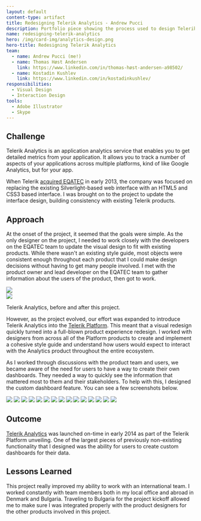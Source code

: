 ```yaml
---
layout: default
content-type: artifact
title: Redesigning Telerik Analytics - Andrew Pucci
description: Portfolio piece showing the process used to design Telerik Analytics.
name: redesigning-telerik-analytics
hero: /img/card-img/analytics-design.png
hero-title: Redesigning Telerik Analytics
team:
  - name: Andrew Pucci (me!)
  - name: Thomas Høst Andersen
    link: https://www.linkedin.com/in/thomas-høst-andersen-a98502/
  - name: Kostadin Kushlev
    link: https://www.linkedin.com/in/kostadinkushlev/
responsibilities:
  - Visual Design
  - Interaction Design
tools:
  - Adobe Illustrator
  - Skype
---
```


## Challenge
Telerik Analytics is an application analytics service that enables you to get detailed metrics from your application. It allows you to track a number of aspects of your applications across multiple platforms, kind of like Google Analytics, but for your app.

When Telerik [acquired EQATEC](http://thenextweb.com/insider/2013/03/07/telerik-acquires-danish-cross-platform-app-analytics-software-maker-eqatec/) in early 2013, the company was focused on replacing the existing Silverlight-based web interface with an HTML5 and CSS3 based interface. I was brought on to the project to update the interface design, building consistency with existing Telerik products.

## Approach
At the onset of the project, it seemed that the goals were simple. As the only designer on the project, I needed to work closely with the developers on the EQATEC team to update the visual design to fit with existing products. While there wasn't an existing style guide, most objects were consistent enough throughout each product that I could make design decisions without having to get many people involved. I met with the product owner and lead developer on the EQATEC team to gather information about the users of the product, then got to work.

<div class="row">
  <div class="col l6">
    <img class="materialboxed responsive-img" data-caption="http://bristowe.com/blog/2013/10/10/eqatec-monitoring-of-windows-store-apps" src="/img/eqatec-old.png">
  </div>
  <div class="col l6">
    <img class="materialboxed responsive-img" src="/img/LiveMode.png">
  </div>
</div>
<p class="center-align">Telerik Analytics, before and after this project.</p>

However, as the project evolved, our effort was expanded to introduce Telerik Analytics into the [Telerik Platform](http://www.telerik.com/platform). This meant that a visual redesign quickly turned into a full-blown product experience redesign. I worked with designers from across all of the Platform products to create and implement a cohesive style guide and understand how users would expect to interact with the Analytics product throughout the entire ecosystem.

As I worked through discussions with the product team and users, we became aware of the need for users to have a way to create their own dashboards. They needed a way to quickly see the information that mattered most to them and their stakeholders. To help with this, I designed the custom dashboard feature. You can see a few screenshots below.

<div class="carousel carousel-slider">
    <a class="carousel-item" href="#one!"><img src="/img/CustomDashboards-01-CreateFirstDashboard.png"></a>
    <a class="carousel-item" href="#two!"><img src="/img/CustomDashboards-02-CreateDashboardModal.png"></a>
    <a class="carousel-item" href="#three!"><img src="/img/CustomDashboards-03-StartEditing.png"></a>
    <a class="carousel-item" href="#four!"><img src="/img/CustomDashboards-04-SelectFeatures.png"></a>
    <a class="carousel-item" href="#five!"><img src="/img/CustomDashboards-05-DragToGroup.png"></a>
    <a class="carousel-item" href="#six!"><img src="/img/CustomDashboards-06-DragOnTarget.png"></a>
    <a class="carousel-item" href="#seven!"><img src="/img/CustomDashboards-07-HoverOverFeature.png"></a>
    <a class="carousel-item" href="#eight!"><img src="/img/CustomDashboards-08-EditFeatureModal.png"></a>
    <a class="carousel-item" href="#nine!"><img src="/img/CustomDashboards-09-HoverOverGroup.png"></a>
    <a class="carousel-item" href="#ten!"><img src="/img/CustomDashboards-10-GroupSelected.png"></a>
    <a class="carousel-item" href="#eleven!"><img src="/img/CustomDashboards-11-DragToReorder.png"></a>
    <a class="carousel-item" href="#twelve!"><img src="/img/CustomDashboards-12-AddtoCustDash.png"></a>
    <a class="carousel-item" href="#thirteen!"><img src="/img/CustomDashboards-13-AddModal.png"></a>
    <a class="carousel-item" href="#fourteen!"><img src="/img/CustomDashboards-14-SearchFails.png"></a>
    <a class="carousel-item" href="#fifteen!"><img src="/img/CustomDashboards-15-CreateNewDashboard.png"></a>
</div>

## Outcome
[Telerik Analytics](http://www.telerik.com/analytics) was launched on-time in early 2014 as part of the Telerik Platform unveiling. One of the largest pieces of previously non-existing functionality that I designed was the ability for users to create custom dashboards for their data.

## Lessons Learned
This project really improved my ability to work with an international team. I worked constantly with team members both in my local office and abroad in Denmark and Bulgaria. Traveling to Bulgaria for the project kickoff allowed me to make sure I was integrated properly with the product designers for the other products involved in this project.
